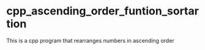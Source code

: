 # cpp_ascending_order_funtion_sortartion
This is a cpp program that rearranges numbers in ascending order
